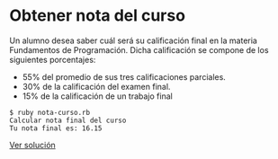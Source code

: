 # Obtener nota del curso

Un alumno desea saber cuál será su calificación final en la materia Fundamentos de Programación. Dicha calificación se compone de los siguientes porcentajes:

* 55% del promedio de sus tres calificaciones parciales.
* 30% de la calificación del examen final.
* 15% de la calificación de un trabajo final


```
$ ruby nota-curso.rb
Calcular nota final del curso
Tu nota final es: 16.15
```

[Ver solución](../soluciones/fundamentos/nivel-3/nota-curso.rb)
